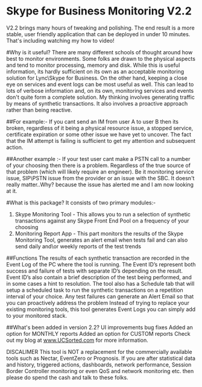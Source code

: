 ﻿Skype for Business Monitoring V2.2
==================================

V2.2 brings many hours of tweaking and polishing. The end result is a more stable, user friendly application that can be deployed in under 10 minutes. That's including watching my how to video!

#Why is it useful?
There are many different schools of thought around how best to monitor environments. Some folks are drawn to the physical aspects and tend to monitor processing, memory and disk. While this is useful information, its hardly sufficient on its own as an acceptable monitoring solution for Lync\Skype for Business. On the other hand, keeping a close eye on services and event logs can be most useful as well. This can lead to lots of verbose information and, on its own, monitoring services and events don't quite form a complete solution. My thinking involves generating traffic by means of synthetic transactions. It also involves a proactive approach rather than being reactive.

##For example:-
If you cant send an IM from user A to user B then its broken, regardless of it being a physical resource issue, a stopped service, certificate expiration or some other issue we have yet to uncover. The fact that the IM attempt is failing is sufficient to get my attention and subsequent action.

##Another example :-
If your test user cant make a PSTN call to a number of your choosing then there is a problem. Regardless of the true source of that problem (which will likely require an engineer). Be it monitoring service issue, SIP\PSTN issue from the provider or an issue with the SBC. It doesn't really matter..Why? because the issue has alerted me and I am now looking at it.

#What is this package?
It consists of two primary modules:-

1. Skype Monitoring Tool - This allows you to run a selection of synthetic transactions against any Skype Front End Pool on a frequency of your choosing
2. Monitoring Report App - This part monitors the results of the Skype Monitoring Tool, generates an alert email when tests fail and can also send daily and\or weekly reports of the test trends

##Functions
The results of each synthetic transaction are recorded in the Event Log of the PC where the tool is running.
The Event ID’s represent both success and failure of tests with separate ID’s depending on the result.
Event ID’s also contain a brief description of the test being performed, and in some cases a hint to resolution.
The tool also has a Schedule tab that will setup a scheduled task to run the synthetic transactions on a repetition interval of your choice.
Any test failures can generate an Alert Email so that you can proactively address the problem
Instead of trying to replace your existing monitoring tools, this tool generates Event Logs you can simply add to your monitored stack.

##What's been added in version 2.2?
UI improvements
bug fixes
Added an option for MONTHLY reports
Added an option for CUSTOM reports
Check out my blog at www.UCSorted.com for more information.

DISCALIMER This tool is NOT a replacement for the commercially available tools such as Nectar, EventZero or Prognosis. If you are after statistical data and history, triggered actions, dashboards, network performance, Session Border Controller monitoring or even QoS and network monitoring etc. then please do spend the cash and talk to these folks.
